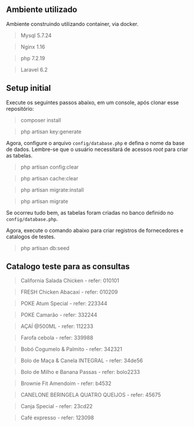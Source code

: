 ## Ambiente utilizado

Ambiente construindo utilizando container, via docker.

> Mysql 5.7.24

> Nginx 1.16

> php 7.2.19

> Laravel 6.2

## Setup initial

Execute os seguintes passos abaixo, em um console, após clonar esse repositório:

> composer install

> php artisan key:generate

Agora, configure o arquivo `config/database.php` e defina o nome da base de dados.
Lembre-se que o usuário necessitará de acessos *root* para criar as tabelas.

> php artisan config:clear

> php artisan cache:clear

> php artisan migrate:install

> php artisan migrate

Se ocorreu tudo bem, as tabelas foram criadas no banco definido no `config/database.php`.

Agora, execute o comando abaixo para criar registros de fornecedores e catalogos de testes.

> php artisan db:seed

## Catalogo teste para as consultas

> California Salada Chicken - refer: 010101

> FRESH Chicken Abacaxi - refer: 010209

> POKE Atum Special - refer: 223344

> POKE Camarão - refer: 332244

> AÇAÍ @500ML - refer: 112233

> Farofa cebola - refer: 339988

> Bobó Cogumelo & Palmito - refer: 342321

> Bolo de Maça & Canela INTEGRAL - refer: 34de56

> Bolo de Milho e Banana Passas - refer: bolo2233

> Brownie Fit Amendoim - refer: b4532

> CANELONE BERINGELA QUATRO QUEIJOS - refer: 45675

> Canja Special - refer: 23cd22

> Café expresso - refer: 123098

